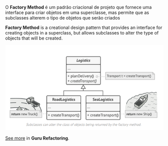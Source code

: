 O **Factory Method** é um padrão criacional de projeto que fornece uma interface para criar objetos em uma superclasse, mas permite que as subclasses alterem o tipo de objetos que serão criados

**Factory Method** is a creational design pattern that provides an interface for creating objects in a superclass, but allows subclasses to alter the type of objects that will be created.

<p align="center">
  <img src="./pattern.png">
</p>

[See more](https://refactoring.guru/design-patterns/factory-method) in **Guru Refactoring**.

